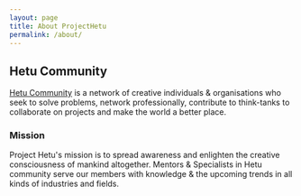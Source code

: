 ```yaml
---
layout: page
title: About ProjectHetu
permalink: /about/
---
```


## Hetu Community
[Hetu Community](projecthetu.com) is a network of creative individuals & organisations who seek to solve problems, network professionally, contribute to think-tanks to collaborate on projects and make the world a better place.

### Mission
Project Hetu's mission is to spread awareness and enlighten the creative consciousness of mankind altogether. Mentors & Specialists in Hetu community serve our members with knowledge & the upcoming trends in all kinds of industries and fields.

